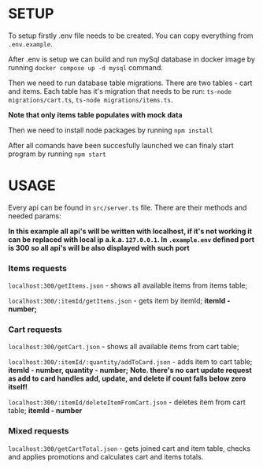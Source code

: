 # SETUP

To setup firstly .env file needs to be created. You can copy everything from `.env.example`.

After .env is setup we can build and run mySql database in docker image by running `docker compose up -d mysql` command.

Then we need to run database table migrations. There are two tables - cart and items. Each table has it's migration that needs to be run: `ts-node migrations/cart.ts`, `ts-node migrations/items.ts`.

**Note that only items table populates with mock data**

Then we need to install node packages by running `npm install`

After all comands have been succesfully launched we can finaly start program by running `npm start`

# USAGE

Every api can be found in `src/server.ts` file. There are their methods and needed params:

**In this example all api's will be written with localhost, if it's not working it can be replaced with local ip a.k.a. `127.0.0.1`. In `.example.env` defined port is 300 so all api's will be also displayed with such port**

### Items requests

`localhost:300/getItems.json` - shows all available items from items table;

`localhost:300/:itemId/getItems.json` - gets item by itemId;
**itemId - number;**

### Cart requests

`localhost:300/getCart.json` - shows all available items from cart table;

`localhost:300/:itemId/:quantity/addToCard.json` - adds item to cart table;
**itemId - number, quantity - number;**
**Note. there's no cart update request as add to card handles add, update, and delete if count falls below zero itself!**

`localhost:300/:itemId/deleteItemFromCart.json` - deletes item from cart table;
**itemId - number**

### Mixed requests

`localhost:300/getCartTotal.json` - gets joined cart and item table, checks and applies promotions and calculates cart and items totals.
